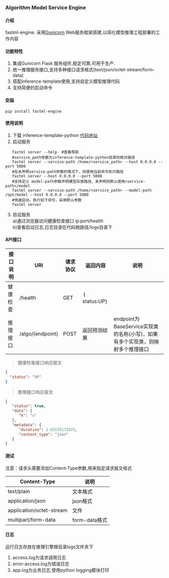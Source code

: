### Algorithm Model Service Engine

#### 介绍

fastml-engine. 采用[Gunicorn](https://docs.gunicorn.org/)
Web服务框架搭建,以简化模型推理工程部署的工作内容

#### 功能特性

1. 集成Gunicorn Flask 服务组件,稳定可靠,可用于生产.
2. 统一推理服务接口,支持多种接口请求格式(text/json/octet-stream/form-data)
3. 搭配inference-template使用,支持自定义模型推理代码
4. 支持简便的启动命令

#### 安装
   ```
   pip install fastml-engine
   ```

#### 使用说明
1. 下载 inference-template-python [代码地址](https://github.com/fast-mlops/inference-template-python.git)
2. 启动服务
```shell
   fastml server --help  #查看帮助
   #service_path参数为inference-template-python目录的绝对路径
   fastml server --service-path /home/<service_path> --host 0.0.0.0 --port 5000
   #在未声明service-path参数的情况下，则使用当前命令执行路径
   fastml server --host 0.0.0.0 --port 5000
   #支持定义 model-path参数声明模型存放路径，未声明则默认使用<service-path>/model
   fastml server --service-path /home/<service_path> --model-path /opt/model --host 0.0.0.0 --port 5000
   #快速启动，执行如下命令，采用默认参数
   fastml server
```    
3. 验证服务  
   a)通过浏览器访问健康检查接口 ip:port/health  
   b)查看启动日志,日志目录在代码根路径/logs目录下

#### API接口

|  接口说明   |  URI   | 请求协议  |返回内容  |说明
|  ----  |  ----  | ----  | ----  | ---|
| 健康检查  | /health  | GET | ｛ status:UP｝ |
| 推理接口  | /algo/{endpoint}  | POST | 返回预测结果 |endpoint为BaseService实现类的名称(小写)，如果有多个实现类，则映射多个推理接口 |

> 健康检查接口响应报文

```json
{
  "status": "UP"
}
```

> 推理接口响应报文

```json
{
   "status": true,
   "data": {
      "k": "v"
   },
   "metadata": {
      "duration": 1.65576171875,
      "content_type": "json"
   }
}
```

#### 测试

注意：请求头需要添加Content-Type参数,用来指定请求报文格式

|  Content-Type   |  说明   | 
|  ----  |  ----  | 
| text/plain  | 文本格式  |
| application/json  | json格式  |
| application/octet-stream  | 文件 | 
| multipart/form-data  | form-data格式 |   


#### 日志

运行日志存放在推理引擎根目录logs文件夹下

1. access.log为请求调用日志
2. error-access.log为错误日志
3. app.log为业务日志,使用python logging模块打印
